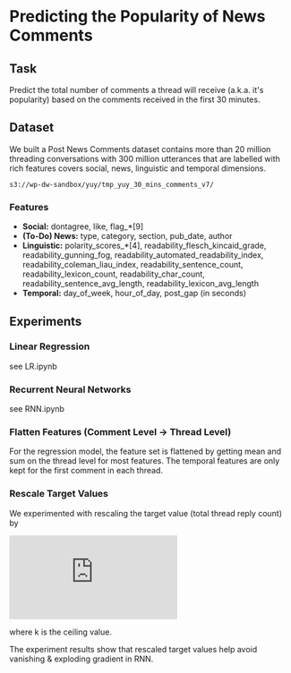 # Predicting the Popularity of News Comments

## Task
Predict the total number of comments a thread will receive (a.k.a. it's popularity) based on the comments received in the first 30 minutes.

## Dataset
We built a Post News Comments dataset contains more than 20 million threading conversations with 300 million utterances that are labelled with rich features covers social, news, linguistic and temporal dimensions. 
```
s3://wp-dw-sandbox/yuy/tmp_yuy_30_mins_comments_v7/
```
### Features
* **Social:** dontagree, like, flag_*[9]
* **(To-Do) News:** type, category, section, pub_date, author
* **Linguistic:** polarity_scores_*[4], readability_flesch_kincaid_grade, readability_gunning_fog, readability_automated_readability_index, readability_coleman_liau_index, readability_sentence_count, readability_lexicon_count, readability_char_count, readability_sentence_avg_length, readability_lexicon_avg_length
* **Temporal:** day_of_week, hour_of_day, post_gap (in seconds)

## Experiments

### Linear Regression
see LR.ipynb

### Recurrent Neural Networks
see RNN.ipynb

### Flatten Features (Comment Level -> Thread Level)
For the regression model, the feature set is flattened by getting mean and sum on the thread level for most features. The temporal features are only kept for the first comment in each thread.

### Rescale Target Values
We experimented with rescaling the target value (total thread reply count) by

![alt text](https://latex.codecogs.com/svg.latex?%5Chat%7By%7D%3D%20%5Cbegin%7Bcases%7D%201%26%20y%20%5Cgeq%20k%5C%5C%20y%20/%20k%26%20y%20%3C%20k%20%5Cend%7Bcases%7D
)

where k is the ceiling value.

The experiment results show that rescaled target values help avoid vanishing & exploding gradient in RNN.

